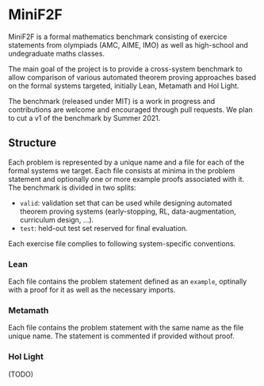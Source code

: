 # MiniF2F

MiniF2F is a formal mathematics benchmark consisting of exercice statements from olympiads (AMC, AIME, IMO) as well as high-school and undegraduate maths classes.

The main goal of the project is to provide a cross-system benchmark to allow comparison of various automated theorem proving approaches based on the formal systems targeted, initially Lean, Metamath and Hol Light.

The benchmark (released under MIT) is a work in progress and contributions are welcome and encouraged through pull requests. We plan to cut a v1 of the benchmark by Summer 2021.

## Structure

Each problem is represented by a unique name and a file for each of the formal systems we target. Each file consists at minima in the problem statement and optionally one or more example proofs associated with it. The benchmark is divided in two splits:

- `valid`: validation set that can be used while designing automated theorem proving systems (early-stopping, RL, data-augmentation, curriculum design, ...).
- `test`: held-out test set reserved for final evaluation.

Each exercise file complies to following system-specific conventions.

### Lean

Each file contains the problem statement defined as an `example`, optinally with a proof for it as well as the necessary imports.

### Metamath

Each file contains the problem statement with the same name as the file unique name. The statement is commented if provided without proof.

### Hol Light

(TODO)
